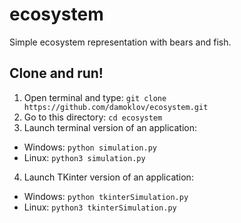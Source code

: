 # ecosystem
Simple ecosystem representation with bears and fish.

## Clone and run!
1. Open terminal and type: `git clone https://github.com/damoklov/ecosystem.git`
2. Go to this directory: `cd ecosystem`
3. Launch terminal version of an application: 
  * Windows: `python simulation.py`
  * Linux: `python3 simulation.py`
4. Launch TKinter version of an application:
  * Windows: `python tkinterSimulation.py`
  * Linux: `python3 tkinterSimulation.py`

